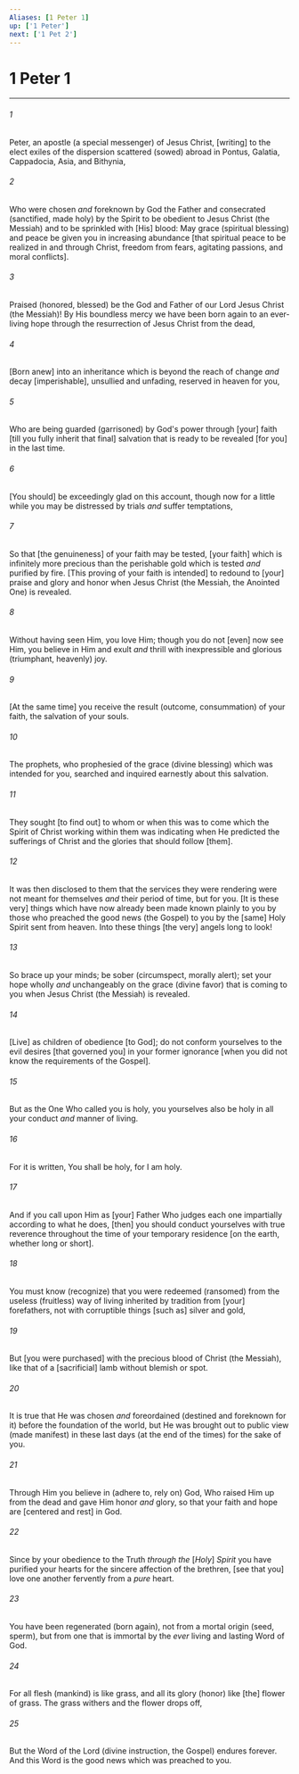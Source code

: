 ```yaml
---
Aliases: [1 Peter 1]
up: ['1 Peter']
next: ['1 Pet 2']
---
```

# 1 Peter 1

***


###### 1 


Peter, an apostle (a special messenger) of Jesus Christ, [writing] to the elect exiles of the dispersion scattered (sowed) abroad in Pontus, Galatia, Cappadocia, Asia, and Bithynia, 


###### 2 


Who were chosen _and_ foreknown by God the Father and consecrated (sanctified, made holy) by the Spirit to be obedient to Jesus Christ (the Messiah) and to be sprinkled with [His] blood: May grace (spiritual blessing) and peace be given you in increasing abundance [that spiritual peace to be realized in and through Christ, freedom from fears, agitating passions, and moral conflicts]. 


###### 3 


Praised (honored, blessed) be the God and Father of our Lord Jesus Christ (the Messiah)! By His boundless mercy we have been born again to an ever-living hope through the resurrection of Jesus Christ from the dead, 


###### 4 


[Born anew] into an inheritance which is beyond the reach of change _and_ decay [imperishable], unsullied and unfading, reserved in heaven for you, 


###### 5 


Who are being guarded (garrisoned) by God's power through [your] faith [till you fully inherit that final] salvation that is ready to be revealed [for you] in the last time. 


###### 6 


[You should] be exceedingly glad on this account, though now for a little while you may be distressed by trials _and_ suffer temptations, 


###### 7 


So that [the genuineness] of your faith may be tested, [your faith] which is infinitely more precious than the perishable gold which is tested _and_ purified by fire. [This proving of your faith is intended] to redound to [your] praise and glory and honor when Jesus Christ (the Messiah, the Anointed One) is revealed. 


###### 8 


Without having seen Him, you love Him; though you do not [even] now see Him, you believe in Him and exult _and_ thrill with inexpressible and glorious (triumphant, heavenly) joy. 


###### 9 


[At the same time] you receive the result (outcome, consummation) of your faith, the salvation of your souls. 


###### 10 


The prophets, who prophesied of the grace (divine blessing) which was intended for you, searched and inquired earnestly about this salvation. 


###### 11 


They sought [to find out] to whom or when this was to come which the Spirit of Christ working within them was indicating when He predicted the sufferings of Christ and the glories that should follow [them]. 


###### 12 


It was then disclosed to them that the services they were rendering were not meant for themselves _and_ their period of time, but for you. [It is these very] things which have now already been made known plainly to you by those who preached the good news (the Gospel) to you by the [same] Holy Spirit sent from heaven. Into these things [the very] angels long to look! 


###### 13 


So brace up your minds; be sober (circumspect, morally alert); set your hope wholly _and_ unchangeably on the grace (divine favor) that is coming to you when Jesus Christ (the Messiah) is revealed. 


###### 14 


[Live] as children of obedience [to God]; do not conform yourselves to the evil desires [that governed you] in your former ignorance [when you did not know the requirements of the Gospel]. 


###### 15 


But as the One Who called you is holy, you yourselves also be holy in all your conduct _and_ manner of living. 


###### 16 


For it is written, You shall be holy, for I am holy. 


###### 17 


And if you call upon Him as [your] Father Who judges each one impartially according to what he does, [then] you should conduct yourselves with true reverence throughout the time of your temporary residence [on the earth, whether long or short]. 


###### 18 


You must know (recognize) that you were redeemed (ransomed) from the useless (fruitless) way of living inherited by tradition from [your] forefathers, not with corruptible things [such as] silver and gold, 


###### 19 


But [you were purchased] with the precious blood of Christ (the Messiah), like that of a [sacrificial] lamb without blemish or spot. 


###### 20 


It is true that He was chosen _and_ foreordained (destined and foreknown for it) before the foundation of the world, but He was brought out to public view (made manifest) in these last days (at the end of the times) for the sake of you. 


###### 21 


Through Him you believe in (adhere to, rely on) God, Who raised Him up from the dead and gave Him honor _and_ glory, so that your faith and hope are [centered and rest] in God. 


###### 22 


Since by your obedience to the Truth _through the_ [_Holy_] _Spirit_ you have purified your hearts for the sincere affection of the brethren, [see that you] love one another fervently from a _pure_ heart. 


###### 23 


You have been regenerated (born again), not from a mortal origin (seed, sperm), but from one that is immortal by the _ever_ living and lasting Word of God. 


###### 24 


For all flesh (mankind) is like grass, and all its glory (honor) like [the] flower of grass. The grass withers and the flower drops off, 


###### 25 


But the Word of the Lord (divine instruction, the Gospel) endures forever. And this Word is the good news which was preached to you.
